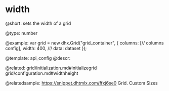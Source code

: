 width
=============

@short: 
sets the width of a grid




@type: number

@example: 
var grid = new dhx.Grid("grid_container", {
	columns: [// columns config],
	width: 400,  /*!*/
	data: dataset
});


@template:	api_config
@descr: 

@related: grid/initialization.md#initializegrid
grid/configuration.md#widthheight

@relatedsample: https://snippet.dhtmlx.com/ffxj6se0	Grid. Custom Sizes
